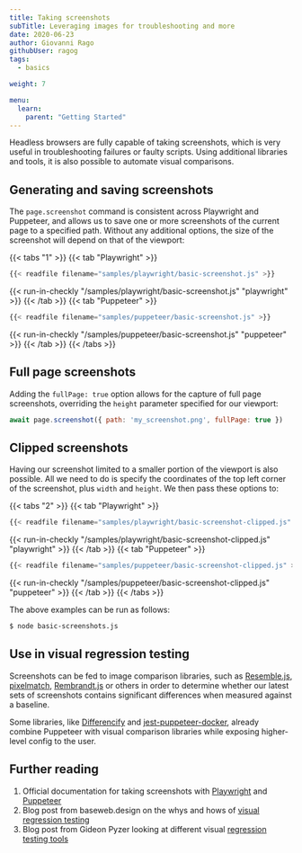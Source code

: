 ```yaml
---
title: Taking screenshots
subTitle: Leveraging images for troubleshooting and more
date: 2020-06-23
author: Giovanni Rago
githubUser: ragog
tags:
  - basics

weight: 7

menu:
  learn:
    parent: "Getting Started"
---
```


Headless browsers are fully capable of taking screenshots, which is very useful in troubleshooting failures or faulty scripts. Using additional libraries and tools, it is also possible to automate visual comparisons.

<!-- more -->

## Generating and saving screenshots

The `page.screenshot` command is consistent across Playwright and Puppeteer, and allows us to save one or more screenshots of the current page to a specified path. Without any additional options, the size of the screenshot will depend on that of the viewport:

{{< tabs "1" >}}
{{< tab "Playwright" >}}
```js {hl_lines=[6,8]}
{{< readfile filename="samples/playwright/basic-screenshot.js" >}}
```
{{< run-in-checkly "/samples/playwright/basic-screenshot.js" "playwright"  >}}
{{< /tab >}}
{{< tab "Puppeteer" >}}
```js {hl_lines=[6,8]}
{{< readfile filename="samples/puppeteer/basic-screenshot.js" >}}
```
{{< run-in-checkly "/samples/puppeteer/basic-screenshot.js" "puppeteer"  >}}
{{< /tab >}}
{{< /tabs >}}

## Full page screenshots

Adding the `fullPage: true` option allows for the capture of full page screenshots, overriding the `height` parameter specified for our viewport:

```js
await page.screenshot({ path: 'my_screenshot.png', fullPage: true })
```

## Clipped screenshots

Having our screenshot limited to a smaller portion of the viewport is also possible. All we need to do is specify the coordinates of the top left corner of the screenshot, plus `width` and `height`. We then pass these options to:

{{< tabs "2" >}}
{{< tab "Playwright" >}}
```js
{{< readfile filename="samples/playwright/basic-screenshot-clipped.js" >}}
```
{{< run-in-checkly "/samples/playwright/basic-screenshot-clipped.js" "playwright"  >}}
{{< /tab >}}
{{< tab "Puppeteer" >}}
```js
{{< readfile filename="samples/puppeteer/basic-screenshot-clipped.js" >}}
```
{{< run-in-checkly "/samples/puppeteer/basic-screenshot-clipped.js" "puppeteer"  >}}
{{< /tab >}}
{{< /tabs >}}

The above examples can be run as follows:
```sh
$ node basic-screenshots.js
```

## Use in visual regression testing

Screenshots can be fed to image comparison libraries, such as [Resemble.js](https://github.com/rsmbl/Resemble.js), [pixelmatch](https://github.com/mapbox/pixelmatch), [Rembrandt.js](http://rembrandtjs.com/) or others in order to determine whether our latest sets of screenshots contains significant differences when measured against a baseline.

Some libraries, like [Differencify](https://github.com/NimaSoroush/differencify) and [jest-puppeteer-docker](https://github.com/gidztech/jest-puppeteer-docker), already combine Puppeteer with visual comparison libraries while exposing higher-level config to the user.

## Further reading
1. Official documentation for taking screenshots with [Playwright](https://playwright.dev/docs/verification?_highlight=screenshot#screenshots) and [Puppeteer](https://pptr.dev/#?product=Puppeteer&version=v5.5.0&show=api-pagescreenshotoptions)
2. Blog post from baseweb.design on the whys and hows of [visual regression testing](https://baseweb.design/blog/visual-regression-testing/)
3. Blog post from Gideon Pyzer looking at different visual [regression testing tools](https://gideonpyzer.dev/blog/2018/06/25/visual-regression-testing/)
